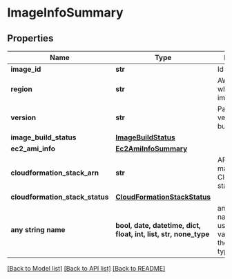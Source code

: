 # ImageInfoSummary


## Properties
Name | Type | Description | Notes
------------ | ------------- | ------------- | -------------
**image_id** | **str** | Id of the image. | 
**region** | **str** | AWS region where the image is built. | 
**version** | **str** | ParallelCluster version used to build the image. | 
**image_build_status** | [**ImageBuildStatus**](ImageBuildStatus.md) |  | 
**ec2_ami_info** | [**Ec2AmiInfoSummary**](Ec2AmiInfoSummary.md) |  | [optional] 
**cloudformation_stack_arn** | **str** | ARN of the main CloudFormation stack. | [optional] 
**cloudformation_stack_status** | [**CloudFormationStackStatus**](CloudFormationStackStatus.md) |  | [optional] 
**any string name** | **bool, date, datetime, dict, float, int, list, str, none_type** | any string name can be used but the value must be the correct type | [optional]

[[Back to Model list]](../README.md#documentation-for-models) [[Back to API list]](../README.md#documentation-for-api-endpoints) [[Back to README]](../README.md)


